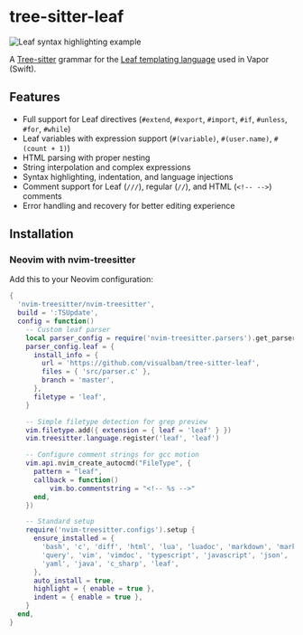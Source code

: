 # tree-sitter-leaf

![Leaf syntax highlighting example](assets/image.png)

A [Tree-sitter](https://tree-sitter.github.io/tree-sitter/) grammar for the [Leaf templating language](https://docs.vapor.codes/leaf/overview/) used in Vapor (Swift).

## Features

- Full support for Leaf directives (`#extend`, `#export`, `#import`, `#if`, `#unless`, `#for`, `#while`)
- Leaf variables with expression support (`#(variable)`, `#(user.name)`, `#(count + 1)`)
- HTML parsing with proper nesting
- String interpolation and complex expressions
- Syntax highlighting, indentation, and language injections
- Comment support for Leaf (`///`), regular (`//`), and HTML (`<!-- -->`) comments
- Error handling and recovery for better editing experience

## Installation

### Neovim with nvim-treesitter

Add this to your Neovim configuration:

```lua
{
  'nvim-treesitter/nvim-treesitter',
  build = ':TSUpdate',
  config = function()
    -- Custom leaf parser
    local parser_config = require('nvim-treesitter.parsers').get_parser_configs()
    parser_config.leaf = {
      install_info = {
        url = 'https://github.com/visualbam/tree-sitter-leaf',
        files = { 'src/parser.c' },
        branch = 'master',
      },
      filetype = 'leaf',
    }

    -- Simple filetype detection for grep preview
    vim.filetype.add({ extension = { leaf = 'leaf' } })
    vim.treesitter.language.register('leaf', 'leaf')

    -- Configure comment strings for gcc motion
    vim.api.nvim_create_autocmd("FileType", {
      pattern = "leaf",
      callback = function()
          vim.bo.commentstring = "<!-- %s -->"
      end,
    })

    -- Standard setup
    require('nvim-treesitter.configs').setup {
      ensure_installed = {
        'bash', 'c', 'diff', 'html', 'lua', 'luadoc', 'markdown', 'markdown_inline',
        'query', 'vim', 'vimdoc', 'typescript', 'javascript', 'json', 'css', 'scss',
        'yaml', 'java', 'c_sharp', 'leaf',
      },
      auto_install = true,
      highlight = { enable = true },
      indent = { enable = true },
    }
  end,
}
```
